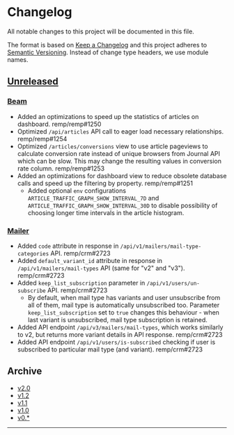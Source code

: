 # Changelog

All notable changes to this project will be documented in this file.

The format is based on [Keep a Changelog](http://keepachangelog.com/) and this project adheres to [Semantic Versioning](http://semver.org/). Instead of change type headers, we use module names.

## [Unreleased]

### [Beam]

- Added an optimizations to speed up the statistics of articles on dashboard. remp/remp#1250
- Optimized `/api/articles` API call to eager load necessary relationships. remp/remp#1254
- Optimized `/articles/conversions` view to use article pageviews to calculate conversion rate instead of unique browsers from Journal API which can be slow. This may change the resulting values in conversion rate column. remp/remp#1253
- Added an optimizations for dashboard view to reduce obsolete database calls and speed up the filtering by property. remp/remp#1251
  - Added optional `env` configurations `ARTICLE_TRAFFIC_GRAPH_SHOW_INTERVAL_7D` and `ARTICLE_TRAFFIC_GRAPH_SHOW_INTERVAL_30D` to disable possibility of choosing longer time intervals in the article histogram.

### [Mailer]

- Added `code` attribute in response in `/api/v1/mailers/mail-type-categories` API. remp/crm#2723
- Added `default_variant_id` attribute in response in `/api/v1/mailers/mail-types` API (same for "v2" and "v3"). remp/crm#2723
- Added `keep_list_subscription` parameter in `/api/v1/users/un-subscribe` API. remp/crm#2723
  - By default, when mail type has variants and user unsubscribe from all of them, mail type is automatically unsubscribed too. Parameter `keep_list_subscription` set to `true` changes this behaviour - when last variant is unsubscribed, mail type subscription is retained.   
- Added API endpoint `/api/v3/mailers/mail-types`, which works similarly to v2, but returns more variant details in API response. remp/crm#2723
- Added API endpoint `/api/v1/users/is-subscribed` checking if user is subscribed to particular mail type (and variant). remp/crm#2723

## Archive

- [v2.0](./changelogs/CHANGELOG-v2.0.md)
- [v1.2](./changelogs/CHANGELOG-v1.2.md)
- [v1.1](./changelogs/CHANGELOG-v1.1.md)
- [v1.0](./changelogs/CHANGELOG-v1.0.md)
- [v0.*](./changelogs/CHANGELOG-v0.md)

---

[Beam]: https://github.com/remp2020/remp/tree/master/Beam
[Campaign]: https://github.com/remp2020/remp/tree/master/Campaign
[Mailer]: https://github.com/remp2020/remp/tree/master/Mailer
[Sso]: https://github.com/remp2020/remp/tree/master/Sso
[Segments]: https://github.com/remp2020/remp/tree/master/Beam/go/cmd/segments
[Tracker]: https://github.com/remp2020/remp/tree/master/Beam/go/cmd/tracker

[Unreleased]: https://github.com/remp2020/remp/compare/2.0.0...master

